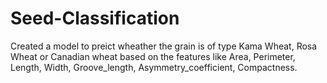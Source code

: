 # Seed-Classification
Created a model to preict wheather the grain is of type Kama Wheat, Rosa Wheat or Canadian wheat based on the features like Area, Perimeter, Length, Width, Groove_length, Asymmetry_coefficient, Compactness. 
